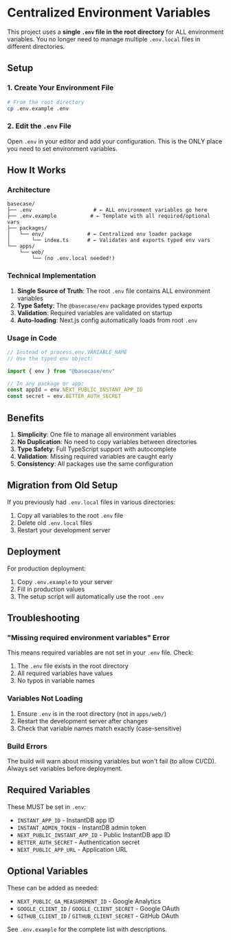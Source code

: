 # Centralized Environment Variables

This project uses a **single `.env` file in the root directory** for ALL environment variables. You no longer need to manage multiple `.env.local` files in different directories.

## Setup

### 1. Create Your Environment File

```bash
# From the root directory
cp .env.example .env
```

### 2. Edit the `.env` File

Open `.env` in your editor and add your configuration. This is the ONLY place you need to set environment variables.

## How It Works

### Architecture

```
basecase/
├── .env                    # ← ALL environment variables go here
├── .env.example           # ← Template with all required/optional vars
├── packages/
│   └── env/              # ← Centralized env loader package
│       └── index.ts      # ← Validates and exports typed env vars
└── apps/
    └── web/
        └── (no .env.local needed!)
```

### Technical Implementation

1. **Single Source of Truth**: The root `.env` file contains ALL environment variables
2. **Type Safety**: The `@basecase/env` package provides typed exports
3. **Validation**: Required variables are validated on startup
4. **Auto-loading**: Next.js config automatically loads from root `.env`

### Usage in Code

```typescript
// Instead of process.env.VARIABLE_NAME
// Use the typed env object:

import { env } from "@basecase/env"

// In any package or app:
const appId = env.NEXT_PUBLIC_INSTANT_APP_ID
const secret = env.BETTER_AUTH_SECRET
```

## Benefits

1. **Simplicity**: One file to manage all environment variables
2. **No Duplication**: No need to copy variables between directories
3. **Type Safety**: Full TypeScript support with autocomplete
4. **Validation**: Missing required variables are caught early
5. **Consistency**: All packages use the same configuration

## Migration from Old Setup

If you previously had `.env.local` files in various directories:

1. Copy all variables to the root `.env` file
2. Delete old `.env.local` files
3. Restart your development server

## Deployment

For production deployment:

1. Copy `.env.example` to your server
2. Fill in production values
3. The setup script will automatically use the root `.env`

## Troubleshooting

### "Missing required environment variables" Error

This means required variables are not set in your `.env` file. Check:

1. The `.env` file exists in the root directory
2. All required variables have values
3. No typos in variable names

### Variables Not Loading

1. Ensure `.env` is in the root directory (not in `apps/web/`)
2. Restart the development server after changes
3. Check that variable names match exactly (case-sensitive)

### Build Errors

The build will warn about missing variables but won't fail (to allow CI/CD). Always set variables before deployment.

## Required Variables

These MUST be set in `.env`:

-   `INSTANT_APP_ID` - InstantDB app ID
-   `INSTANT_ADMIN_TOKEN` - InstantDB admin token
-   `NEXT_PUBLIC_INSTANT_APP_ID` - Public InstantDB app ID
-   `BETTER_AUTH_SECRET` - Authentication secret
-   `NEXT_PUBLIC_APP_URL` - Application URL

## Optional Variables

These can be added as needed:

-   `NEXT_PUBLIC_GA_MEASUREMENT_ID` - Google Analytics
-   `GOOGLE_CLIENT_ID` / `GOOGLE_CLIENT_SECRET` - Google OAuth
-   `GITHUB_CLIENT_ID` / `GITHUB_CLIENT_SECRET` - GitHub OAuth

See `.env.example` for the complete list with descriptions.
